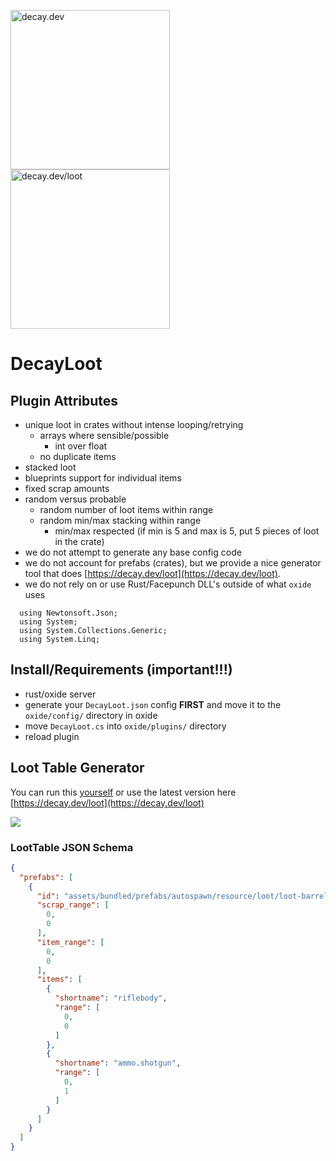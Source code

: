 <img src="https://i.ibb.co/93mSYZ4/decay.png" alt="decay.dev" width="255"/><img src="https://i.ibb.co/zbkjYkV/loot.png" alt="decay.dev/loot" width="255"/>

# DecayLoot

## Plugin Attributes

- unique loot in crates without intense looping/retrying
  - arrays where sensible/possible
    - int over float
  - no duplicate items
- stacked loot
- blueprints support for individual items
- fixed scrap amounts
- random versus probable
  - random number of loot items within range
  - random min/max stacking within range
    - min/max respected (if min is 5 and max is 5, put 5 pieces of loot in the crate)
- we do not attempt to generate any base config code
- we do not account for prefabs (crates), but we provide a nice generator tool that does [https://decay.dev/loot](https://decay.dev/loot).
- we do not rely on or use Rust/Facepunch DLL's outside of what `oxide` uses
```
  using Newtonsoft.Json;
  using System;
  using System.Collections.Generic;
  using System.Linq;
```

## Install/Requirements (important!!!)

- rust/oxide server
- generate your `DecayLoot.json` config **FIRST** and move it to the `oxide/config/` directory in oxide
- move `DecayLoot.cs`  into `oxide/plugins/` directory
- reload plugin

## Loot Table Generator

You can run this [yourself](https://github.com/decaydev/lootapp) or use the latest version here [https://decay.dev/loot](https://decay.dev/loot)

![](https://i.ibb.co/zn3QjF7/screen-shot-2020-08-23-at-1-24-43-pm.png)

### LootTable JSON Schema
```json
{
  "prefabs": [
    {
      "id": "assets/bundled/prefabs/autospawn/resource/loot/loot-barrel-1.prefab",
      "scrap_range": [
        0,
        0
      ],
      "item_range": [
        0,
        0
      ],
      "items": [
        {
          "shortname": "riflebody",
          "range": [
            0,
            0
          ]
        },
        {
          "shortname": "ammo.shotgun",
          "range": [
            0,
            1
          ]
        }
      ]
    }
  ]
}
```
